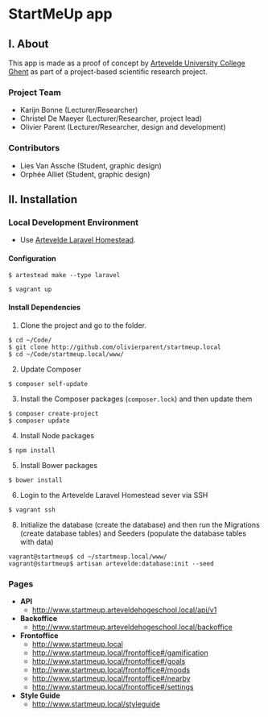 StartMeUp app
=============

I. About
--------

This app is made as a proof of concept by [Artevelde University College Ghent][artevelde] as part of a project-based scientific research project.

### Project Team

 - Karijn Bonne       (Lecturer/Researcher)
 - Christel De Maeyer (Lecturer/Researcher, project lead)
 - Olivier Parent     (Lecturer/Researcher, design and development)

### Contributors

 - Lies Van Assche (Student, graphic design)
 - Orphée Alliet   (Student, graphic design)

II. Installation
----------------

### Local Development Environment

 - Use [Artevelde Laravel Homestead][artestead].

#### Configuration 

```
$ artestead make --type laravel
```

```
$ vagrant up
```

#### Install Dependencies

1. Clone the project and go to the folder.

```
$ cd ~/Code/
$ git clone http://github.com/olivierparent/startmeup.local
$ cd ~/Code/startmeup.local/www/
```


2. Update Composer

```
$ composer self-update
```


3. Install the Composer packages (`composer.lock`) and then update them

```
$ composer create-project
$ composer update
```


4. Install Node packages

```
$ npm install
```


5. Install Bower packages

```
$ bower install
```


6. Login to the Artevelde Laravel Homestead sever via SSH


```
$ vagrant ssh
```

8. Initialize the database (create the database) and then run the Migrations (create database tables) and Seeders (populate the database tables with data)

```
vagrant@startmeup$ cd ~/startmeup.local/www/
vagrant@startmeup$ artisan artevelde:database:init --seed
```

### Pages

 - **API**
    - http://www.startmeup.arteveldehogeschool.local/api/v1
 - **Backoffice**
    - http://www.startmeup.arteveldehogeschool.local/backoffice
 - **Frontoffice**
    - http://www.startmeup.local
    - http://www.startmeup.local/frontoffice#/gamification
    - http://www.startmeup.local/frontoffice#/goals
    - http://www.startmeup.local/frontoffice#/moods
    - http://www.startmeup.local/frontoffice#/nearby
    - http://www.startmeup.local/frontoffice#/settings
 - **Style Guide**
    - http://www.startmeup.local/styleguide

[artevelde]:    http://www.arteveldehogeschool.be/en
[artestead]:    https://github.com/gdmgent/artestead/
